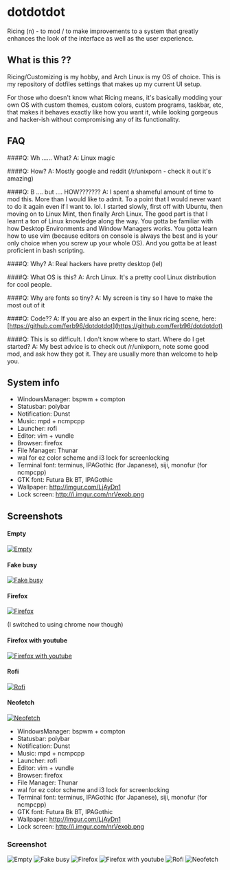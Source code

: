 # dotdotdot

Ricing (n) - to mod / to make improvements to a system that greatly enhances the look of the interface as well as the user experience.

## What is this ??

Ricing/Customizing is my hobby, and Arch Linux is my OS of choice. This is my repository of dotfiles settings that makes up my current UI setup.

For those who doesn't know what Ricing means, it's basically modding your own OS with custom themes, custom colors, custom programs, taskbar, etc, that makes it behaves exactly like how you want it, while looking gorgeous and hacker-ish without compromising any of its functionality.

## FAQ

####Q: Wh ...... What?
A: Linux magic

####Q: How?
A: Mostly google and reddit (/r/unixporn - check it out it's amazing)

####Q: B .... but .... HOW???????
A: I spent a shameful amount of time to mod this. More than I would like to admit. To a point that I would never want to do it again even if I want to. lol. I started slowly, first off with Ubuntu, then moving on to Linux Mint, then finally Arch Linux. The good part is that I learnt a ton of Linux knowledge along the way. You gotta be familiar with how Desktop Environments and Window Managers works. You gotta learn how to use vim (because editors on console is always the best and is your only choice when you screw up your whole OS). And you gotta be at least proficient in bash scripting.

####Q: Why?
A: Real hackers have pretty desktop (lel)

####Q: What OS is this?
A: Arch Linux. It's a pretty cool Linux distribution for cool people.

####Q: Why are fonts so tiny?
A: My screen is tiny so I have to make the most out of it

####Q: Code??
A: If you are also an expert in the linux ricing scene, here: [https://github.com/ferb96/dotdotdot](https://github.com/ferb96/dotdotdot)

####Q: This is so difficult. I don't know where to start. Where do I get started?
A: My best advice is to check out /r/unixporn, note some good mod, and ask how they got it. They are usually more than welcome to help you.

## System info

- WindowsManager: bspwm + compton
- Statusbar: polybar
- Notification: Dunst
- Music: mpd + ncmpcpp
- Launcher: rofi
- Editor: vim + vundle
- Browser: firefox
- File Manager: Thunar
- wal for ez color scheme and i3 lock for screenlocking
- Terminal font: terminus, IPAGothic (for Japanese), siji, monofur (for ncmpcpp)
- GTK font: Futura Bk BT, IPAGothic
- Wallpaper: http://imgur.com/LjAyDn1
- Lock screen: http://i.imgur.com/nrVexob.png

## Screenshots

#### Empty
[![Empty](https://i.imgur.com/7Qsy202.png)](https://i.imgur.com/7Qsy202.png)

#### Fake busy
[![Fake busy](https://i.imgur.com/iojVinV.png)](https://i.imgur.com/iojVinV.png)

#### Firefox
[![Firefox](https://i.imgur.com/P6Ljdax.png)](https://i.imgur.com/P6Ljdax.png)

(I switched to using chrome now though)

#### Firefox with youtube
[![Firefox with youtube](https://i.imgur.com/I1x2wvo.png)](https://i.imgur.com/I1x2wvo.png)

#### Rofi
[![Rofi](https://i.imgur.com/jLG3DTo.png)](https://i.imgur.com/jLG3DTo.png)

#### Neofetch
[![Neofetch](https://i.imgur.com/dodrt1h.png)](https://i.imgur.com/dodrt1h.png)

- WindowsManager: bspwm + compton
- Statusbar: polybar
- Notification: Dunst
- Music: mpd + ncmpcpp
- Launcher: rofi
- Editor: vim + vundle
- Browser: firefox
- File Manager: Thunar
- wal for ez color scheme and i3 lock for screenlocking
- Terminal font: terminus, IPAGothic (for Japanese), siji, monofur (for ncmpcpp)
- GTK font: Futura Bk BT, IPAGothic
- Wallpaper: http://imgur.com/LjAyDn1
- Lock screen: http://i.imgur.com/nrVexob.png

### Screenshot

![Empty](https://i.imgur.com/7Qsy202.png)
![Fake busy](https://i.imgur.com/iojVinV.png)
![Firefox](https://i.imgur.com/P6Ljdax.png)
![Firefox with youtube](https://i.imgur.com/I1x2wvo.png)
![Rofi](https://i.imgur.com/jLG3DTo.png)
![Neofetch](https://i.imgur.com/dodrt1h.png)
